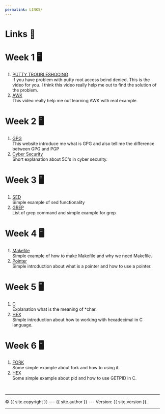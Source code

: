 ```yaml
---
permalink: LINKS/
---
```


# Links 📎

# Week 1 🖥️
1. [PUTTY TROUBLESHOOING](https://youtu.be/fySmXPg_Dc4) <br>
If you have problem with putty root access beind denied. This is the video for you. I think this video really help me out to find the solution of the problem.
2. [AWK](https://youtu.be/9YOZmI-zWok)<br>
This video really help me out learning AWK with real example.

# Week 2 🖥️
1. [GPG](https://www.goanywhere.com/blog/what-is-gpg)<br>
This website introduce me what is GPG and also tell me the difference between GPG and PGP
2. [Cyber Security](https://www.securelockandalarm.com/2022/06/22/what-are-the-5-cs-of-cyber-security/)<br>
Short explanation about 5C's in cyber security.

# Week 3 🖥️
1. [SED](https://www.geeksforgeeks.org/sed-command-in-linux-unix-with-examples/)<br>
Simple example of sed functionality
2. [GREP](https://www.geeksforgeeks.org/grep-command-in-unixlinux/)<br>
List of grep command and simple example for grep

# Week 4 🖥️
1. [Makefile](https://makefiletutorial.com/)<br>
Simple example of how to make Makefile and why we need Makefile.
2. [Pointer](https://www.geeksforgeeks.org/pointers-in-c-and-c-set-1-introduction-arithmetic-and-array/)<br>
Simple introduction about what is a pointer and how to use a pointer.

# Week 5 🖥️
1. [C](https://www.geeksforgeeks.org/char-vs-stdstring-vs-char-c/)<br>
Explanation what is the meaning of *char.
2. [HEX](https://www.includehelp.com/c/working-with-hexadecimal-values-in-c-programming-language.aspx)<br>
Simple introduction about how to working with hexadecimal in C language.

# Week 6 🖥️
1. [FORK](https://www.geeksforgeeks.org/fork-system-call/)<br>
Some simple example about fork and how to using it.
2. [HEX](https://www.geeksforgeeks.org/getppid-getpid-linux/)<br>
Some simple example about pid and how to use GETPID in C.

<br>
<hr>
&copy; {{ site.copyright }} --- {{ site.author }} --- Version: {{ site.version }}.
<hr>
<br>


